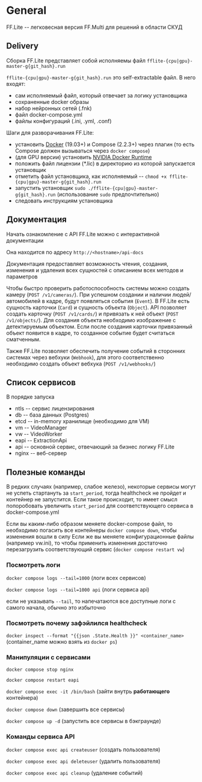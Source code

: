 # General

FF.Lite -- легковесная версия FF.Multi для решений в области СКУД

## Delivery

Сборка FF.Lite представляет собой исполняемы файл `fflite-{cpu|gpu}-master-g{git_hash}.run`

`fflite-{cpu|gpu}-master-g{git_hash}.run` это self-extractable файл. В него входят:

* сам исполняемый файл, который отвечает за логику установщика
* сохраненные docker образы
* набор нейронных сетей (.fnk)
* файл docker-compose.yml
* файлы конфигураций (.ini, .yml, .conf)

Шаги для разворачивания FF.Lite:

* установить [Docker](https://docs.docker.com/engine/install/#server) (19.03+) и Compose (2.2.3+) через плагин (то есть Compose должен вызываться через `docker compose`)
* (для GPU версии) установить [NVIDIA Docker Runtime](https://docs.nvidia.com/datacenter/cloud-native/container-toolkit/install-guide.html)
* положить файл лицензии (*.lic) в директорию из которой запускается установщик
* отметить файл установщика, как исполняемый -- `chmod +x fflite-{cpu|gpu}-master-g{git_hash}.run`
* запустить установщик `sudo ./fflite-{cpu|gpu}-master-g{git_hash}.run` (использование `sudo` предпочтительно)
* следовать инструкциям установщика


## Документация

Начать ознакомление с API FF.Lite можно с интерактивной документации

Она находится по адресу `http://<hostname>/api-docs`

Документация предоставляет возможность чтения, создания, изменения и удаления всех сущностей
с описанием всех методов и параметров

Чтобы быстро проверить работоспособность системы можно создать камеру (`POST /v1/cameras/`).
При успешном создании и наличии людей/автомобилей в кадре, будут появляться события (`Event`).
В FF.Lite есть сущность карточки (`Card`) и сущность объекта (`Object`).
API позволяет создать карточку (`POST /v1/cards/`) и привязать к ней объект (`POST /v1/objects/`).
Для создания объекта необходимо изображение с детектируемым объектом.
Если после создания карточки привязанный объект появится в кадре, то созданное событие будет считаться сматченным.

Также FF.Lite позволяет обеспечить получение событий в сторонних системах через вебхуки (`Webhook`),
 для этого соответственно необходимо создать объект вебхука (`POST /v1/webhooks/`)


## Список сервисов

В порядке запуска

* ntls -- сервис лицензирования
* db -- база данных (Postgres)
* etcd -- in-memory хранилище (необходимо для VM)
* vm -- VideoManager
* vw -- VideoWorker
* eapi -- ExtractionApi
* api -- основной сервис, отвечающий за бизнес логику FF.Lite
* nginx -- веб-сервер


## Полезные команды

В редких случаях (например, слабое железо), некоторые сервисы могут не успеть стартануть за `start_period`,
тогда healthcheck не пройдет и контейнер не запустится. Если такое происходит, то имеет смысл попоробовать увеличить `start_period`
для соответствующего сервиса в docker-compose.yml

Если вы каким-либо образом меняете docker-compose файл, то необходимо погасить все контейнеры `docker compose down`, чтобы изменения вошли в силу
Если же вы меняете конфигурационные файлы (например vw.ini), то чтобы применить изменения достаточно перезагрузить соответствующий сервис (`docker compose restart vw`)

### Посмотреть логи

`docker compose logs --tail=1000` (логи всех сервисов)

`docker compose logs --tail=1000 api` (логи сервиса api)

если не указывать `--tail`, то напечатаются все доступные логи с самого начала, обычно это избыточно

### Посмотреть почему зафэйлился healthcheck

`docker inspect --format "{{json .State.Health }}" <container_name>` (container_name можно взять из `docker ps`)

### Манипуляции с сервисами

`docker compose stop nginx`

`docker compose restart eapi`

`docker compose exec -it /bin/bash` (зайти внутрь **работающего** контейнера)

`docker compose down` (завершить все сервисы)

`docker compose up -d` (запустить все сервисы в бэкграунде)

### Команды сервиса API

`docker compose exec api createuser` (создать пользователя)

`docker compose exec api deleteuser` (удалить пользователя)

`docker compose exec api cleanup` (удаление событий)
